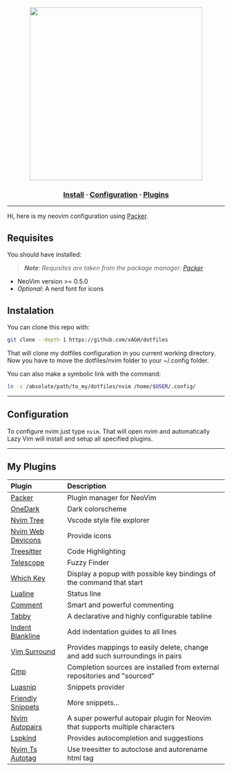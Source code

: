 <h1 align="center">
<img src="https://upload.wikimedia.org/wikipedia/commons/4/4f/Neovim-logo.svg" width="400" /> 
<br/>
<h3 align="center">
<a href="#install">Install</a>
·
<a href="#configuration">Configuration</a>
·
<a href="#plugins">Plugins</a></h3>
</h1>

----------
Hi, here is my neovim configuration using [Packer](https://github.com/wbthomason/packer.nvim).

## Requisites
You should have installed:
> *__Note__: Requisites are taken from the package manager: [Packer](hhttps://github.com/wbthomason/packer.nvim)*

* NeoVim version >= 0.5.0
* _Optional_: A nerd font for icons

<h2 id="install">Instalation</h2>

You can clone this repo with:
```bash
git clone --depth 1 https://github.com/xAGH/dotfiles
```
That will clone my dotfiles configuration in you current working directory.
Now you have to move the dotfiles/nvim folder to your ~/.config folder.

You can also make a symbolic link with the command:
```bash
ln -s /absolute/path/to_my/dotfiles/nvim /home/$USER/.config/
```
----------
<h2 id="configuration">Configuration</h2>

To configure nvim just type `nvim`. That will open nvim and automatically Lazy Vim will install and setup all specified plugins.

----------

<h2 id="plugins">My Plugins</h2>

| Plugin   | Description|
|:--------------- | :--------------- |
| [Packer][Packer] | Plugin manager for NeoVim |
| [OneDark][OneDark] | Dark colorscheme |
| [Nvim Tree][NvimTree] | Vscode style file explorer |
| [Nvim Web Devicons][DevIcons]   | Provide icons |
| [Treesitter][Treesitter] | Code Highlighting |
| [Telescope][Telescope] | Fuzzy Finder |
| [Which Key][WhichKey] | Display a popup with possible key bindings of the command that start|
| [Lualine][Lualine] | Status line |
| [Comment][Comment] | Smart and powerful commenting |
| [Tabby][Tabby] | A declarative and highly configurable tabline |
| [Indent Blankline][IndentBlankline] | Add indentation guides to all lines |
| [Vim Surround][VimSurround] |  Provides mappings to easily delete, change and add such surroundings in pairs|
| [Cmp][Cmp] | Completion sources are installed from external repositories and "sourced" |
| [Luasnip][Luasnip] | Snippets provider |
| [Friendly Snippets][FriendlySnippets] | More snippets... |
| [Nvim Autopairs][NvimAutopairs] | A super powerful autopair plugin for Neovim that supports multiple characters |
| [Lspkind][Lspkind] | Provides autocompletion and suggestions |
| [Nvim Ts Autotag][NvimTsAutotag] | Use treesitter to autoclose and autorename html tag |

[Packer]: https://github.com/wbthomason/packer.nvim
[OneDark]: https://github.com/joshdick/onedark.vim
[NvimTree]: https://github.com/nvim-tree/nvim-tree.lua
[DevIcons]: https://github.com/kyazdani42/nvim-web-devicons
[Treesitter]: https://github.com/nvim-treesitter/nvim-treesitter
[Telescope]: https://github.com/nvim-telescope/telescope.nvim
[WhichKey]: https://github.com/folke/which-key.nvim
[Lualine]: https://github.com/nvim-lualine/lualine.nvim
[Comment]: https://github.com/numToStr/Comment.nvim
[Tabby]: https://github.com/nanozuki/tabby.nvim
[IndentBlankline]: https://github.com/lukas-reineke/indent-blankline.nvim
[VimSurround]: https://github.com/tpope/vim-surround
[Cmp]: https://github.com/hrsh7th/nvim-cmp
[Luasnip]: https://github.com/L3MON4D3/LuaSnip
[FriendlySnippets]: https://github.com/rafamadriz/friendly-snippets
[NvimAutopairs]: https://github.com/windwp/nvim-autopairs
[Lspkind]: https://github.com/onsails/lspkind.nvim
[NvimTsAutotag]: https://github.com/windwp/nvim-ts-autotag
